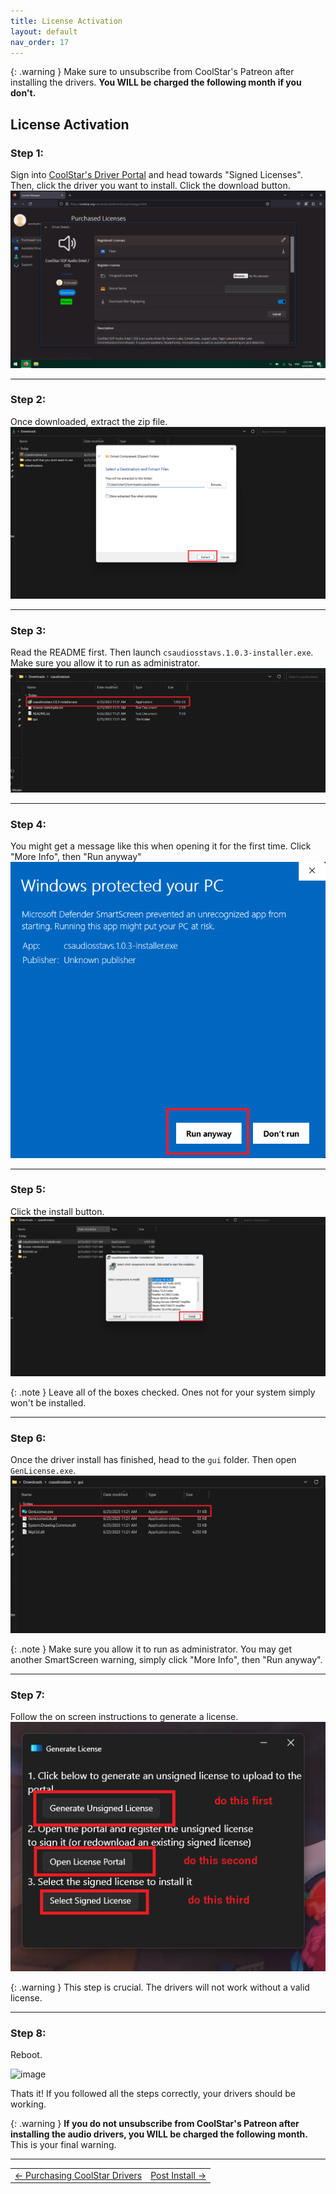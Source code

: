 ```yaml
---
title: License Activation
layout: default
nav_order: 17
---
```


{: .warning }
Make sure to unsubscribe from CoolStar's Patreon after installing the drivers. **You WILL be charged the following month if you don't.**

## License Activation


### Step 1: 
Sign into [CoolStar's Driver Portal](https://coolstar.org/chromebook/driverlicense/login.html) and head towards "Signed Licenses". Then, click the driver you want to install. Click the download button. 
<img src="https://raw.githubusercontent.com/chrultrabook/docs/main/assets/csdriver/driveractivation/step0.png">

------

### Step 2: 
Once downloaded, extract the zip file.
<img src="https://raw.githubusercontent.com/chrultrabook/docs/main/assets/csdriver/driveractivation/step1.png">

------

### Step 3: 
Read the README first. Then launch `csaudiosstavs.1.0.3-installer.exe`. Make sure you allow it to run as administrator.
<img src="https://raw.githubusercontent.com/chrultrabook/docs/main/assets/csdriver/driveractivation/step2.png">

------

### Step 4:
You might get a message like this when opening it for the first time. Click "More Info", then "Run anyway"  
<img src="https://raw.githubusercontent.com/chrultrabook/docs/main/assets/csdriver/driveractivation/step3.png">

------

### Step 5: 
Click the install button. 
<img src="https://raw.githubusercontent.com/chrultrabook/docs/main/assets/csdriver/driveractivation/step4.png">

{: .note }
Leave all of the boxes checked. Ones not for your system simply won't be installed.

------

### Step 6: 
Once the driver install has finished, head to the `gui` folder. Then open `GenLicense.exe`.
<img src="https://raw.githubusercontent.com/chrultrabook/docs/main/assets/csdriver/driveractivation/step5.png">

{: .note }
Make sure you allow it to run as administrator. You may get another SmartScreen warning, simply click "More Info", then "Run anyway".

------

### Step 7:
Follow the on screen instructions to generate a license.
<img src="https://raw.githubusercontent.com/chrultrabook/docs/main/assets/csdriver/driveractivation/step6.png">

{: .warning }
This step is crucial. The drivers will not work without a valid license.

------

### Step 8:
Reboot.

![image](https://github.com/chrultrabook/docs/assets/77316348/7202cae6-ac59-493b-b488-880ff313dd8b)

Thats it! If you followed all the steps correctly, your drivers should be working.

{: .warning }
**If you do not unsubscribe from CoolStar's Patreon after installing the audio drivers, you WILL be charged the following month.** This is your final warning. 


------

<table>
<tr>
<td class="navtable-l">
<a href="csdriver.html">← Purchasing CoolStar Drivers</a> 
</td>
<td class="navtable-r">
<a href="post-install.html">Post Install →</a> 
</td>
</tr>
</table>
